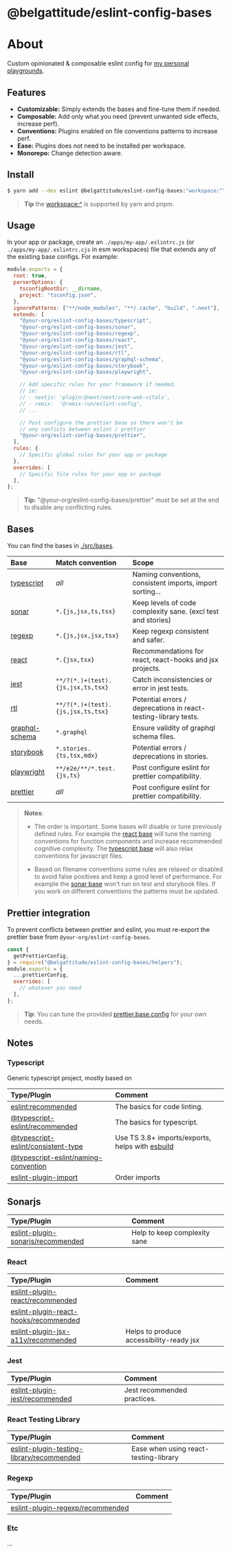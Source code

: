 # @belgattitude/eslint-config-bases

# About

Custom opinionated & composable eslint config for [my personal playgrounds](https://github.com/belgattitude/perso).

## Features

- **Customizable:** Simply extends the bases and fine-tune them if needed.
- **Composable:** Add only what you need (prevent unwanted side effects, increase perf).
- **Conventions:** Plugins enabled on file conventions patterns to increase perf.
- **Ease:** Plugins does not need to be installed per workspace.
- **Monorepo:** Change detection aware.

## Install

```bash
$ yarn add --dev eslint @belgattitude/eslint-config-bases:"workspace:^"
```

> **Tip** the [workspace:^](https://yarnpkg.com/features/workspaces#workspace-ranges-workspace) is supported by yarn and pnpm.

## Usage

In your app or package, create an `./apps/my-app/.eslintrc.js` (or `./apps/my-app/.eslintrc.cjs` in esm workspaces)
file that extends any of the existing base configs. For example:

```javascript
module.exports = {
  root: true,
  parserOptions: {
    tsconfigRootDir: __dirname,
    project: "tsconfig.json",
  },
  ignorePatterns: ["**/node_modules", "**/.cache", "build", ".next"],
  extends: [
    "@your-org/eslint-config-bases/typescript",
    "@your-org/eslint-config-bases/sonar",
    "@your-org/eslint-config-bases/regexp",
    "@your-org/eslint-config-bases/react",
    "@your-org/eslint-config-bases/jest",
    "@your-org/eslint-config-bases/rtl",
    "@your-org/eslint-config-bases/graphql-schema",
    "@your-org/eslint-config-bases/storybook",
    "@your-org/eslint-config-bases/playwright",

    // Add specific rules for your framework if needed.
    // ie:
    // - nextjs: 'plugin:@next/next/core-web-vitals',
    // - remix:  '@remix-run/eslint-config',
    // ...

    // Post configure the prettier base so there won't be
    // any conficts between eslint / prettier
    "@your-org/eslint-config-bases/prettier",
  ],
  rules: {
    // Specific global rules for your app or package
  },
  overrides: [
    // Specific file rules for your app or package
  ],
};
```

> **Tip:** "@your-org/eslint-config-bases/prettier" must be set at the end to disable any
> conflicting rules.

## Bases

You can find the bases in [./src/bases](./src/bases).

| Base                                            | Match convention                  | Scope                                                           |
| :---------------------------------------------- | :-------------------------------- | :-------------------------------------------------------------- |
| [typescript](./src/bases/typescript.js)         | _all_                             | Naming conventions, consistent imports, import sorting...       |
| [sonar](./src/bases/sonar.js)                   | `*.{js,jsx,ts,tsx}`               | Keep levels of code complexity sane. (excl test and stories)    |
| [regexp](./src/bases/regexp.js)                 | `*.{js,jsx,jsx,tsx}`              | Keep regexp consistent and safer.                               |
| [react](./src/bases/react.js)                   | `*.{jsx,tsx}`                     | Recommendations for react, react-hooks and jsx projects.        |
| [jest](./src/bases/jest.js)                     | `**/?(*.)+(test).{js,jsx,ts,tsx}` | Catch inconsistencies or error in jest tests.                   |
| [rtl](./src/bases/rtl.js)                       | `**/?(*.)+(test).{js,jsx,ts,tsx}` | Potential errors / deprecations in react-testing-library tests. |
| [graphql-schema](./src/bases/graphql-schema.js) | `*.graphql`                       | Ensure validity of graphql schema files.                        |
| [storybook](./src/bases/storybook.js)           | `*.stories.{ts,tsx,mdx}`          | Potential errors / deprecations in stories.                     |
| [playwright](./src/bases/playwright.js)         | `**/e2e/**/*.test.{js,ts}`        | Post configure eslint for prettier compatibility.               |
| [prettier](./src/bases/prettier.js)             | _all_                             | Post configure eslint for prettier compatibility.               |

> **Notes**:
>
> - The order is important. Some bases will disable or tune previously defined
>   rules. For example the [react base](./src/bases/react.js) will tune the naming conventions
>   for function components and increase recommended cognitive complexity. The [typescript base](./src/bases/typescript.js)
>   will also relax conventions for javascript files.
>
> - Based on filename conventions some rules are relaxed or disabled to avoid false positives and
>   keep a good level of performance. For example the [sonar base](./src/bases/sonar.js) won't run on
>   test and storybook files. If you work on different conventions the patterns must be updated.

## Prettier integration

To prevent conflicts between prettier and eslint, you must re-export the prettier base from `@your-org/eslint-config-bases`.

```javascript
const {
  getPrettierConfig,
} = require("@belgattitude/eslint-config-bases/helpers");
module.exports = {
  ...prettierConfig,
  overrides: [
    // whatever you need
  ],
};
```

> **Tip**: You can tune the provided [prettier.base.config](./src/prettier.base.config.js) for your own needs.

## Notes

### Typescript

Generic typescript project, mostly based on

| Type/Plugin                                                                                      | Comment                                                                      |
| :----------------------------------------------------------------------------------------------- | :--------------------------------------------------------------------------- |
| [eslint:recommended](https://eslint.org/docs/rules/)                                             | The basics for code linting.                                                 |
| [@typescript-eslint/recommended](https://typescript-eslint.io/rules/)                            | The basics for typescript.                                                   |
| [@typescript-eslint/consistent-type](https://typescript-eslint.io/rules/consistent-type-imports) | Use TS 3.8+ imports/exports, helps with [esbuild](https://esbuild.github.io) |
| [@typescript-eslint/naming-convention](https://typescript-eslint.io/rules/naming-convention)     |                                                                              |
| [eslint-plugin-import](https://github.com/import-js/eslint-plugin-import)                        | Order imports                                                                |

## Sonarjs

| Type/Plugin                                                                               | Comment                      |
| :---------------------------------------------------------------------------------------- | :--------------------------- |
| [eslint-plugin-sonarjs/recommended](https://github.com/SonarSource/eslint-plugin-sonarjs) | Help to keep complexity sane |

### React

| Type/Plugin                                                                                                             | Comment                                  |
| :---------------------------------------------------------------------------------------------------------------------- | :--------------------------------------- |
| [eslint-plugin-react/recommended](https://github.com/yannickcr/eslint-plugin-react)                                     |                                          |
| [eslint-plugin-react-hooks/recommended](https://github.com/facebook/react/tree/main/packages/eslint-plugin-react-hooks) |                                          |
| [eslint-plugin-jsx-a11y/recommended](https://github.com/jsx-eslint/eslint-plugin-jsx-a11y)                              | Helps to produce accessibility-ready jsx |

### Jest

| Type/Plugin                                                                            | Comment                     |
| :------------------------------------------------------------------------------------- | :-------------------------- |
| [eslint-plugin-jest/recommended](https://github.com/jest-community/eslint-plugin-jest) | Jest recommended practices. |

### React Testing Library

| Type/Plugin                                                                                                   | Comment                               |
| :------------------------------------------------------------------------------------------------------------ | :------------------------------------ |
| [eslint-plugin-testing-library/recommended](https://github.com/testing-library/eslint-plugin-testing-library) | Ease when using react-testing-library |

### Regexp

| Type/Plugin                                                                           | Comment |
| :------------------------------------------------------------------------------------ | :------ |
| [eslint-plugin-regexp/recommended](https://github.com/ota-meshi/eslint-plugin-regexp) |         |

### Etc

...
